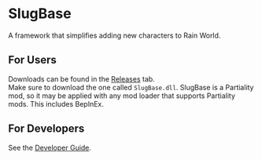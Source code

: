 # SlugBase
A framework that simplifies adding new characters to Rain World.

## For Users
Downloads can be found in the [Releases](https://github.com/SlimeCubed/SlugBase/releases/latest) tab.<br> Make sure to download the one called `SlugBase.dll`.
SlugBase is a Partiality mod, so it may be applied with any mod loader that supports Partiality mods. This includes BepInEx.

## For Developers
See the [Developer Guide](https://github.com/SlimeCubed/SlugBase/wiki/Developer-Guide).
